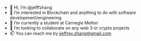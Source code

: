 - 👋 Hi, I’m @jefffzhang
- 👀 I’m interested in Blockchain and anything to do with software development/engineering
- 🌱 I’m currently a student at Carnegie Mellon
- 💞️ I’m looking to collaborate on any web 3 or crypto projects
- 📫 You can reach me by jjeffrey.zhang@gmail.com

<!---
jefffzhang/jefffzhang is a ✨ special ✨ repository because its `README.md` (this file) appears on your GitHub profile.
You can click the Preview link to take a look at your changes.
--->
